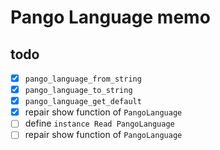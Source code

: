 Pango Language memo
===================

todo
----

* [x] `pango_language_from_string`
* [x] `pango_language_to_string`
* [x] `pango_language_get_default`
* [x] repair show function of `PangoLanguage`
* [ ] define `instance Read PangoLanguage`
* [ ] repair show function of `PangoLanguage`
